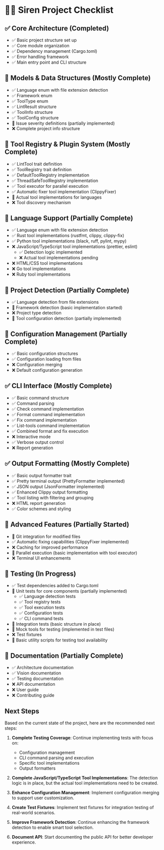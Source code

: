 # 🧜‍♀️ Siren Project Checklist

## ✅ Core Architecture (Completed)
- ✅ Basic project structure set up
- ✅ Core module organization
- ✅ Dependency management (Cargo.toml)
- ✅ Error handling framework
- ✅ Main entry point and CLI structure

## 🔄 Models & Data Structures (Mostly Complete)
- ✅ Language enum with file extension detection
- ✅ Framework enum
- ✅ ToolType enum
- ✅ LintResult structure
- ✅ ToolInfo structure
- ✅ ToolConfig structure
- 🔄 Issue severity definitions (partially implemented)
- ❌ Complete project info structure

## 🔄 Tool Registry & Plugin System (Mostly Complete)
- ✅ LintTool trait definition
- ✅ ToolRegistry trait definition
- ✅ DefaultToolRegistry implementation
- ✅ ThreadSafeToolRegistry implementation
- ✅ Tool executor for parallel execution
- ✅ Automatic fixer tool implementation (ClippyFixer)
- 🔄 Actual tool implementations for languages
- ❌ Tool discovery mechanism

## 🔄 Language Support (Partially Complete)
- ✅ Language enum with file extension detection
- ✅ Rust tool implementations (rustfmt, clippy, clippy-fix)
- ✅ Python tool implementations (black, ruff, pylint, mypy)
- ❌ JavaScript/TypeScript tool implementations (prettier, eslint)
  - ✅ Detection logic implemented
  - ❌ Actual tool implementations pending
- ❌ HTML/CSS tool implementations
- ❌ Go tool implementations
- ❌ Ruby tool implementations

## 🔄 Project Detection (Partially Complete)
- ✅ Language detection from file extensions
- 🔄 Framework detection (basic implementation started)
- ❌ Project type detection
- 🔄 Tool configuration detection (partially implemented)

## 🔄 Configuration Management (Partially Complete)
- ✅ Basic configuration structures
- ✅ Configuration loading from files
- ❌ Configuration merging
- ❌ Default configuration generation

## ✅ CLI Interface (Mostly Complete)
- ✅ Basic command structure
- ✅ Command parsing
- ✅ Check command implementation
- ✅ Format command implementation
- ✅ Fix command implementation
- ✅ List-tools command implementation
- ✅ Combined format and fix execution
- ❌ Interactive mode
- ✅ Verbose output control
- ❌ Report generation

## ✅ Output Formatting (Mostly Complete)
- ✅ Basic output formatter trait
- ✅ Pretty terminal output (PrettyFormatter implemented)
- ✅ JSON output (JsonFormatter implemented)
- ✅ Enhanced Clippy output formatting
- ✅ Tool listing with filtering and grouping
- ❌ HTML report generation
- ✅ Color schemes and styling

## 🔄 Advanced Features (Partially Started)
- 🔄 Git integration for modified files
- ✅ Automatic fixing capabilities (ClippyFixer implemented)
- ❌ Caching for improved performance
- 🔄 Parallel execution (basic implementation with tool executor)
- ❌ Terminal UI enhancements

## 🔄 Testing (In Progress)
- ✅ Test dependencies added to Cargo.toml
- 🔄 Unit tests for core components (partially implemented)
  - ✅ Language detection tests
  - ✅ Tool registry tests
  - ✅ Tool execution tests
  - ✅ Configuration tests
  - ✅ CLI command tests
- 🔄 Integration tests (basic structure in place)
- 🔄 Mock tools for testing (implemented in test files)
- ❌ Test fixtures
- 🔄 Basic utility scripts for testing tool availability

## 🔄 Documentation (Partially Complete)
- ✅ Architecture documentation
- ✅ Vision documentation
- ✅ Testing documentation
- ❌ API documentation
- ❌ User guide
- ❌ Contributing guide

## Next Steps

Based on the current state of the project, here are the recommended next steps:

1. **Complete Testing Coverage**: Continue implementing tests with focus on:
   - Configuration management
   - CLI command parsing and execution
   - Specific tool implementations
   - Output formatters

2. **Complete JavaScript/TypeScript Tool Implementations**: The detection logic is in place, but the actual tool implementations need to be created.

3. **Enhance Configuration Management**: Implement configuration merging to support user customization.

4. **Create Test Fixtures**: Implement test fixtures for integration testing of real-world scenarios.

5. **Improve Framework Detection**: Continue enhancing the framework detection to enable smart tool selection.

6. **Document API**: Start documenting the public API for better developer experience. 